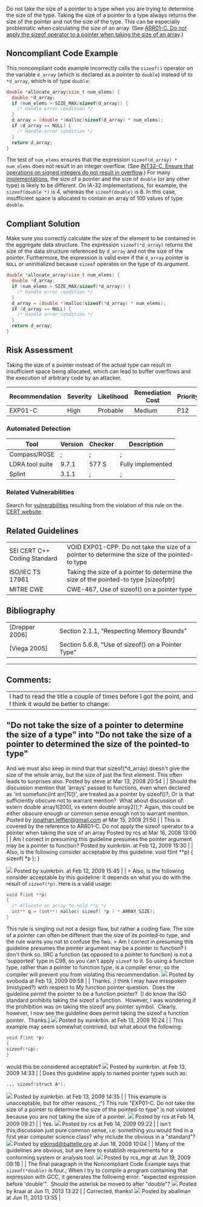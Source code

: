 Do not take the size of a pointer to a type when you are trying to determine the size of the type. Taking the size of a pointer to a type always returns the size of the pointer and not the size of the type. This can be especially problematic when calculating the size of an array. (See [ARR01-C. Do not apply the sizeof operator to a pointer when taking the size of an array](ARR01-C_%20Do%20not%20apply%20the%20sizeof%20operator%20to%20a%20pointer%20when%20taking%20the%20size%20of%20an%20array).)
## Noncompliant Code Example
This noncompliant code example incorrectly calls the `sizeof()` operator on the variable `d_array` (which is declared as a pointer to `double`) instead of to `*d_array`, which is of type `double`:
``` c
double *allocate_array(size_t num_elems) {
  double *d_array;
  if (num_elems > SIZE_MAX/sizeof(d_array)) {
    /* Handle error condition */
  }
  d_array = (double *)malloc(sizeof(d_array) * num_elems);
  if (d_array == NULL) {
    /* Handle error condition */
  }
  return d_array;
}
```
The test of `num_elems` ensures that the expression `sizeof(d_array) * num_elems` does not result in an integer overflow. (See [INT32-C. Ensure that operations on signed integers do not result in overflow](INT32-C_%20Ensure%20that%20operations%20on%20signed%20integers%20do%20not%20result%20in%20overflow).)
For many [implementations](BB.-Definitions_87152273.html#BB.Definitions-implementation), the size of a pointer and the size of `double` (or any other type) is likely to be different. On IA-32 implementations, for example, the `sizeof(double *)` is 4, whereas the `sizeof(double)` is 8. In this case, insufficient space is allocated to contain an array of 100 values of type `double`.
## Compliant Solution
Make sure you correctly calculate the size of the element to be contained in the aggregate data structure. The expression `sizeof(*d_array)` returns the size of the data structure referenced by `d_array` and not the size of the pointer. Furthermore, the expression is valid even if the `d_array` pointer is `NULL` or uninitialized because `sizeof` operates on the type of its argument.
``` c
double *allocate_array(size_t num_elems) {
  double *d_array;
  if (num_elems > SIZE_MAX/sizeof(*d_array)) {
    /* Handle error condition */
  }
  d_array = (double *)malloc(sizeof(*d_array) * num_elems);
  if (d_array == NULL) {
    /* Handle error condition */
  }
  return d_array;
}
```
## Risk Assessment
Taking the size of a pointer instead of the actual type can result in insufficient space being allocated, which can lead to buffer overflows and the execution of arbitrary code by an attacker.

| Recommendation | Severity | Likelihood | Remediation Cost | Priority | Level |
| ----|----|----|----|----|----|
| EXP01-C | High | Probable | Medium | P12 | L1 |

### Automated Detection

| Tool | Version | Checker | Description |
| ----|----|----|----|
| Compass/ROSE | ; | ; | ; |
| LDRA tool suite | 9.7.1 | 577 S | Fully implemented |
| Splint | 3.1.1 | ; | ; |

### Related Vulnerabilities
Search for [vulnerabilities](BB.-Definitions_87152273.html#BB.Definitions-vulnerability) resulting from the violation of this rule on the [CERT website](https://www.kb.cert.org/vulnotes/bymetric?searchview&query=FIELD+KEYWORDS+contains+EXP01-C).
## Related Guidelines

|  |  |
| ----|----|
| SEI CERT C++ Coding Standard | VOID EXP01-CPP. Do not take the size of a pointer to determine the size of the pointed-to type |
| ISO/IEC TS 17961 | Taking the size of a pointer to determine the size of the pointed-to type [sizeofptr] |
| MITRE CWE | CWE-467, Use of sizeof() on a pointer type |

## Bibliography

|  |  |
| ----|----|
| [Drepper 2006] | Section 2.1.1, "Respecting Memory Bounds" |
| [Viega 2005] | Section 5.6.8, "Use of sizeof() on a Pointer Type" |

------------------------------------------------------------------------
[](https://www.securecoding.cert.org/confluence/display/seccode/EXP00-C.+Use+parentheses+for+precedence+of+operation?showChildren=false&showComments=false) [](https://www.securecoding.cert.org/confluence/pages/viewpage.action?pageId=358) [](https://www.securecoding.cert.org/confluence/display/seccode/EXP02-C.+Be+aware+of+the+short-circuit+behavior+of+the+logical+AND+and+OR+operators?showChildren=false&showComments=false)
## Comments:

|  |
| ----|
| I had to read the title a couple of times before I got the point, and I think it would be better to change:
"Do not take the size of a pointer to determine the size of a type"
into "Do not take the size of a pointer to determined the size of the pointed-to type"
--
And we must also keep in mind that that sizeof(*d_array) doesn't give the size of the whole array, but the size of just the first element. This often leads to surprises also.
                                        Posted by steve at Mar 13, 2008 20:54
                                     |
| Should the discussion mention that 'arrays' passed to functions, even when declared as 'int somefunc(int arr[10])', are treated as a pointer by sizeof()?; Or is that sufficiently obscure not to warrant mention?  What about discussion of: extern double array1[200]; vs extern double array2[];?  Again, this could be either obscure enough or common sense enough not to warrant mention.
                                        Posted by jonathan.leffler@gmail.com at Mar 15, 2008 21:50
                                     |
| This is covered by the reference to ARR01-C. Do not apply the sizeof operator to a pointer when taking the size of an array
                                        Posted by rcs at Mar 16, 2008 13:00
                                     |
| Am I correct in presuming this guideline presumes the pointer argument may be a pointer to function?
                                        Posted by xuinkrbin. at Feb 12, 2009 15:30
                                     |
| Also, is the following consider acceptable by this guideline:
void f(int **p)
{
sizeof( *p );
}

![](images/icons/contenttypes/comment_16.png) Posted by xuinkrbin. at Feb 12, 2009 15:45
\| \|
\> Also, is the following consider acceptable by this guideline:
It depends on what you do with the result of `sizeof(*p)`. Here is a valid usage:
``` java
void f(int **p)
{
  /* Allocate an array to hold **p */
  int** q = (int**) malloc( sizeof( *p ) * ARRAY_SIZE);
}
```
This rule is singling out not a design flaw, but rather a coding flaw. The size of a pointer can often be different than the size of its pointed-to type, and the rule warns you not to confuse the two.
\> Am I correct in presuming this guideline presumes the pointer argument may be a pointer to function?
I don't think so. IIRC a function (as opposed to a pointer to function) is not a 'supported' type in C99, so you can't apply `sizeof` to it. So using a function type, rather than a pointer to function type, is a compiler error; so the compiler will prevent you from violating this recommendation.
![](images/icons/contenttypes/comment_16.png) Posted by svoboda at Feb 13, 2009 09:58
\| \|
Thanks. ;I think I may have misspoken (mistyped?) with respect to My function pointer question.  Does the guideline *permit* the pointer to be a function pointer?  \[I do know the ISO standard prohibits taking the sizeof a function.  However, I was wondering if the prohibition was on taking the sizeof any pointer symbol.  Clearly, however, I now see the guideline does permit taking the sizeof a function pointer.  Thanks.\]
![](images/icons/contenttypes/comment_16.png) Posted by xuinkrbin. at Feb 13, 2009 10:24
\| \|
This example may seem somewhat contrived, but what about the following:
``` java
void f(int *p)
{
sizeof(*&p);
}
```
would this be considered acceptable?
![](images/icons/contenttypes/comment_16.png) Posted by xuinkrbin. at Feb 13, 2009 14:33
\| \|
Does this guideline apply to named pointer types such as:
``` java
... sizeof(struct A*);
```
![](images/icons/contenttypes/comment_16.png) Posted by xuinkrbin. at Feb 13, 2009 14:35
\| \|
This example is unacceptable, but for other reasons. ;^)
This rule "EXP01-C. Do not take the size of a pointer to determine the size of the pointed-to type" is not violated because you are not taking the size of a pointer.
![](images/icons/contenttypes/comment_16.png) Posted by rcs at Feb 14, 2009 09:21
\| \|
Yes.
![](images/icons/contenttypes/comment_16.png) Posted by rcs at Feb 14, 2009 09:22
\| \|
isn't this;discussion just pure common sense, i.e. something you would find in a first year computer science class?
why include the obvious in a "standard"?
![](images/icons/contenttypes/comment_16.png) Posted by etkinsd@battelle.org at Jun 18, 2009 10:04
\| \|
Many of the guidelines are obvious, but are here to establish requirements for a conforming system or analysis tool.
![](images/icons/contenttypes/comment_16.png) Posted by rcs_mgr at Jun 19, 2009 09:18
\| \|
The final paragraph in the Noncompliant Code Example says that `sizeof(*double)` is four.; When I try to compile a program containing that expression with GCC, it generates the following error: "expected expression before 'double'".  Should the asterisk be moved to after "double"?
![](images/icons/contenttypes/comment_16.png) Posted by kraai at Jun 11, 2013 13:22
\| \|
Corrected, thanks!
![](images/icons/contenttypes/comment_16.png) Posted by aballman at Jun 11, 2013 13:55
\|
